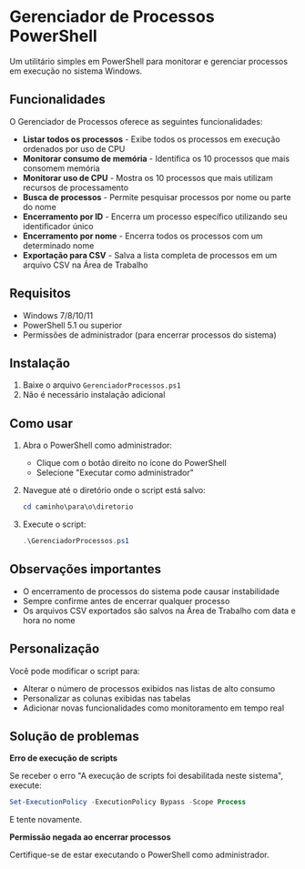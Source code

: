 # Gerenciador de Processos PowerShell

Um utilitário simples em PowerShell para monitorar e gerenciar processos em execução no sistema Windows.

## Funcionalidades

O Gerenciador de Processos oferece as seguintes funcionalidades:

- **Listar todos os processos** - Exibe todos os processos em execução ordenados por uso de CPU
- **Monitorar consumo de memória** - Identifica os 10 processos que mais consomem memória
- **Monitorar uso de CPU** - Mostra os 10 processos que mais utilizam recursos de processamento
- **Busca de processos** - Permite pesquisar processos por nome ou parte do nome
- **Encerramento por ID** - Encerra um processo específico utilizando seu identificador único
- **Encerramento por nome** - Encerra todos os processos com um determinado nome
- **Exportação para CSV** - Salva a lista completa de processos em um arquivo CSV na Área de Trabalho

## Requisitos

- Windows 7/8/10/11
- PowerShell 5.1 ou superior
- Permissões de administrador (para encerrar processos do sistema)

## Instalação

1. Baixe o arquivo `GerenciadorProcessos.ps1`
2. Não é necessário instalação adicional

## Como usar

1. Abra o PowerShell como administrador:
   - Clique com o botão direito no ícone do PowerShell
   - Selecione "Executar como administrador"

2. Navegue até o diretório onde o script está salvo:
   ```powershell
   cd caminho\para\o\diretorio
   ```

3. Execute o script:
   ```powershell
   .\GerenciadorProcessos.ps1
   ```
   
## Observações importantes

- O encerramento de processos do sistema pode causar instabilidade
- Sempre confirme antes de encerrar qualquer processo
- Os arquivos CSV exportados são salvos na Área de Trabalho com data e hora no nome

## Personalização

Você pode modificar o script para:
- Alterar o número de processos exibidos nas listas de alto consumo
- Personalizar as colunas exibidas nas tabelas
- Adicionar novas funcionalidades como monitoramento em tempo real

## Solução de problemas

**Erro de execução de scripts**

Se receber o erro "A execução de scripts foi desabilitada neste sistema", execute:
```powershell
Set-ExecutionPolicy -ExecutionPolicy Bypass -Scope Process
```
E tente novamente.

**Permissão negada ao encerrar processos**

Certifique-se de estar executando o PowerShell como administrador.
